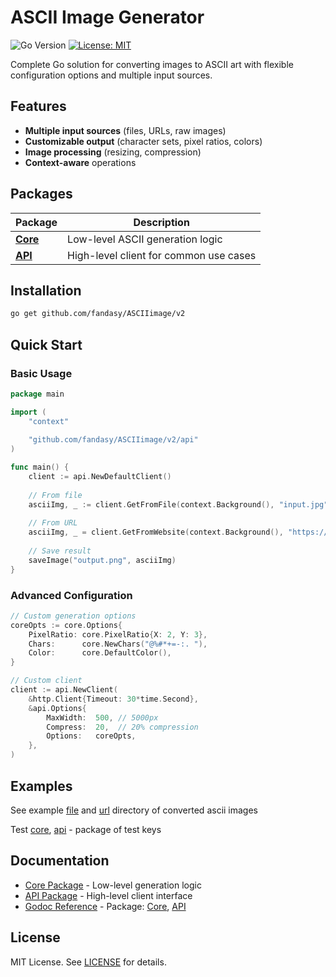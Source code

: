 # ASCII Image Generator

![Go Version](https://img.shields.io/badge/go-1.23+-blue.svg)
[![License: MIT](https://img.shields.io/badge/License-MIT-yellow.svg)](https://opensource.org/licenses/MIT)

Complete Go solution for converting images to ASCII art with flexible configuration options and multiple input sources.

## Features

- **Multiple input sources** (files, URLs, raw images)
- **Customizable output** (character sets, pixel ratios, colors)
- **Image processing** (resizing, compression)
- **Context-aware** operations

## Packages

| Package                  | Description |
|--------------------------|-------------|
| **[Core](core/)**        | Low-level ASCII generation logic |
| **[API](api/)**          | High-level client for common use cases |

## Installation

```bash
go get github.com/fandasy/ASCIIimage/v2
```

## Quick Start

### Basic Usage

```go
package main

import (
	"context"
	
	"github.com/fandasy/ASCIIimage/v2/api"
)

func main() {
	client := api.NewDefaultClient()
	
	// From file
	asciiImg, _ := client.GetFromFile(context.Background(), "input.jpg")
	
	// From URL
	asciiImg, _ = client.GetFromWebsite(context.Background(), "https://example.com/image.png")
	
	// Save result
	saveImage("output.png", asciiImg)
}
```

### Advanced Configuration

```go
// Custom generation options
coreOpts := core.Options{
	PixelRatio: core.PixelRatio{X: 2, Y: 3},
	Chars:      core.NewChars("@%#*+=-:. "),
	Color:      core.DefaultColor(),
}

// Custom client
client := api.NewClient(
	&http.Client{Timeout: 30*time.Second},
	&api.Options{
		MaxWidth:  500, // 5000px
		Compress:  20,  // 20% compression
		Options:   coreOpts,
	},
)
```

## Examples

See example [file](example/file/main.go) and [url](example/url/main.go) directory of converted ascii images

Test [core](test/core/core_test.go), [api](test/api/api_test.go) - package of test keys

## Documentation

- [Core Package](core/README.md) - Low-level generation logic
- [API Package](api/README.md) - High-level client interface
- [Godoc Reference](https://pkg.go.dev/github.com/fandasy/ASCIIimage/v2) - Package: [Core](https://pkg.go.dev/github.com/fandasy/ASCIIimage/v2/core), [API](https://pkg.go.dev/github.com/fandasy/ASCIIimage/v2/api)

## License

MIT License. See [LICENSE](LICENSE) for details.

